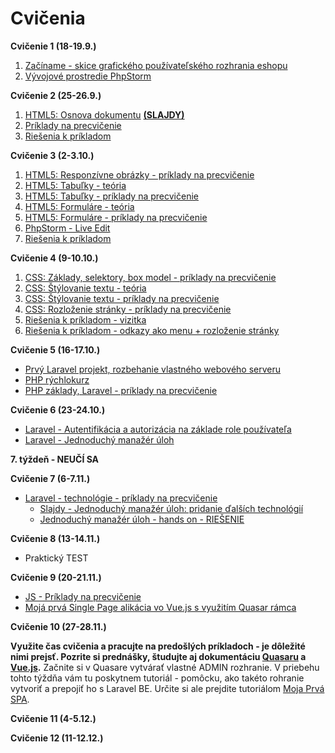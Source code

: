 # Cvičenia

**Cvičenie 1 (18-19.9.)**

1. [Začíname - skice grafického používateľského rozhrania eshopu](1-c/skice-grafickeho-pouzivatelskeho-rozhrania-eshopu)
2. [Vývojové prostredie PhpStorm](1-c/vyvojove-prostredie-phpstorm)

**Cvičenie 2 (25-26.9.)**
1. [HTML5: Osnova dokumentu](2-c) **[(SLAJDY)](2-c/zdroje/c2-osnova-dokumentu.pdf)**
2. [Príklady na precvičenie](2-c/#c2-priklady)
3. [Riešenia k príkladom](zdroje/cvicenie2-priklady-riesenia.zip)


**Cvičenie 3 (2-3.10.)**
1. [HTML5: Responzívne obrázky - príklady na precvičenie](3-c/obrazky)
2. [HTML5: Tabuľky - teória](3-c/tabulky)
3. [HTML5: Tabuľky - príklady na precvičenie](3-c/tabulky#c3-tabulky-priklady)
4. [HTML5: Formuláre - teória](3-c/formulare)
5. [HTML5: Formuláre - príklady na precvičenie](3-c/formulare#c3-formulare-priklady)
6. [PhpStorm - Live Edit](3-c/phpstorm-liveedit)
7. [Riešenia k príkladom](zdroje/cvicenie3-priklady-riesenia.zip)

**Cvičenie 4 (9-10.10.)**
1. [CSS: Základy, selektory, box model - príklady na precvičenie](4-c/zaklady-selektory)
2. [CSS: Štýlovanie textu - teória](4-c/stylovanie-textu)
3. [CSS: Štýlovanie textu - príklady na precvičenie](4-c/stylovanie-textu#c4-stylovanie-textu-priklady)
4. [CSS: Rozloženie stránky - príklady na precvičenie](4-c/rozlozenie-stranky#c4-rozlozenie-stranky-priklady)
5. [Riešenia k príkladom - vizitka](zdroje/cvicenie4a-priklady-riesenia.zip)
6. [Riešenia k príkladom - odkazy ako menu + rozloženie stránky](zdroje/cvicenie4b-priklady-riesenia.zip)


**Cvičenie 5 (16-17.10.)**
* [Prvý Laravel projekt, rozbehanie vlastného webového serveru](5-c/wamp)
* [PHP rýchlokurz](/prednasky/PHP-rychlokurz)
* [PHP základy, Laravel - príklady na precvičenie](5-c/laravel-uvod)


**Cvičenie 6 (23-24.10.)**
* [Laravel - Autentifikácia a autorizácia na základe role používateľa](/cvicenia/6-c/autentifikacia-rola)
* [Laravel - Jednoduchý manažér úloh](/cvicenia/6-c/manazer-uloh)

**7. týždeň - NEUČÍ SA**

**Cvičenie 7 (6-7.11.)**
* [Laravel - technológie - príklady na precvičenie](/cvicenia/7-c/)
  * [Slajdy - Jednoduchý manažér úloh: pridanie ďalších technológií](/cvicenia/zdroje/7c-taskmanager-technologie.pptx)
  * [Jednoduchý manažér úloh - hands on - RIEŠENIE](/cvicenia/7-c/zdroje/taskmanager01.zip)

**Cvičenie 8 (13-14.11.)**
* Praktický TEST

**Cvičenie 9 (20-21.11.)**
* [JS - Príklady na precvičenie](/cvicenia/9-c/JS/)
* [Mojá prvá Single Page alikácia vo Vue.js s využitím Quasar rámca](/cvicenia/9-c/PrvaSPA/)


**Cvičenie 10 (27-28.11.)**

**Využite čas cvičenia a pracujte na predošlých príkladoch - je dôležité nimi prejsť. Pozrite si prednášky, študujte aj dokumentáciu [Quasaru](https://quasar-framework.org/guide/) a [Vue.js](https://vuejs.org/).**  Začnite si v Quasare vytvárať vlastné ADMIN rozhranie. V priebehu tohto týždňa vám tu poskytnem tutoriál - pomôcku, ako takéto rohranie vytvoriť a prepojiť ho s Laravel BE. Určite si ale prejdite tutoriálom [Moja Prvá SPA](/cvicenia/9-c/PrvaSPA/).


**Cvičenie 11 (4-5.12.)**


**Cvičenie 12 (11-12.12.)**




